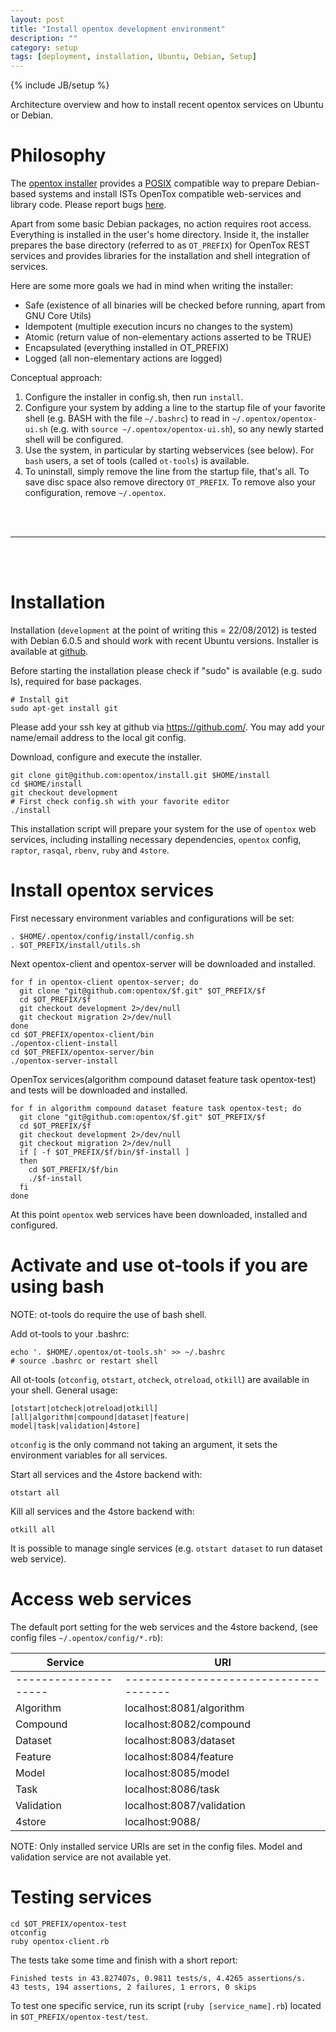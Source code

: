 ```yaml
---
layout: post
title: "Install opentox development environment"
description: ""
category: setup
tags: [deployment, installation, Ubuntu, Debian, Setup]
---
```

{% include JB/setup %}

Architecture overview and how to install recent opentox services on Ubuntu or Debian.

# Philosophy

The [opentox installer](https://github.com/opentox/install/tree/development) provides a [POSIX](http://en.wikipedia.org/wiki/POSIX) compatible way to prepare Debian-based systems and install ISTs OpenTox compatible web-services and library code. Please report bugs [here](http://github.com/opentox/install).

Apart from some basic Debian packages, no action requires root access. Everything is installed in the user's home directory. Inside it, the installer prepares the base directory (referred to as `OT_PREFIX`) for OpenTox REST services and provides libraries for the installation and shell integration of services. 

Here are some more goals we had in mind when writing the installer:

- Safe (existence of all binaries will be checked before running, apart from GNU Core Utils)
- Idempotent (multiple execution incurs no changes to the system)
- Atomic (return value of non-elementary actions asserted to be TRUE)
- Encapsulated (everything installed in OT_PREFIX)
- Logged (all non-elementary actions are logged)

Conceptual approach:

1. Configure the installer in config.sh, then run `install`. 
2. Configure your system by adding a line to the startup file of your favorite shell (e.g. BASH with the file `~/.bashrc`) to read in `~/.opentox/opentox-ui.sh` (e.g. with `source ~/.opentox/opentox-ui.sh`), so any newly started shell will be configured. 
3. Use the system, in particular by starting webservices (see below). For `bash` users, a set of tools (called `ot-tools`) is available.
4. To uninstall, simply remove the line from the startup file, that's all. To save disc space also remove directory `OT_PREFIX`. To remove also your configuration, remove `~/.opentox`.

<br>
<br>
<hr>
<br>
<br>

# Installation

Installation (`development` at the point of writing this = 22/08/2012) is tested with Debian 6.0.5 and should work with recent Ubuntu versions. Installer is available at [github](https://github.com/opentox/install).

Before starting the installation please check if "sudo" is available (e.g. sudo ls), required for base packages.

    # Install git
    sudo apt-get install git 

Please add your ssh key at github via https://github.com/. You may add your name/email address to the local git config.

Download, configure and execute the installer. 

    git clone git@github.com:opentox/install.git $HOME/install
    cd $HOME/install
    git checkout development
    # First check config.sh with your favorite editor
    ./install

This installation script will prepare your system for the use of `opentox` web services, including installing necessary dependencies, `opentox` config, `raptor`, `rasqal`, `rbenv`, `ruby` and `4store`. 

# Install opentox services

First necessary environment variables and configurations will be set: 

    . $HOME/.opentox/config/install/config.sh
    . $OT_PREFIX/install/utils.sh

Next opentox-client and opentox-server will be downloaded and installed.
    
    for f in opentox-client opentox-server; do 
      git clone "git@github.com:opentox/$f.git" $OT_PREFIX/$f
      cd $OT_PREFIX/$f
      git checkout development 2>/dev/null
      git checkout migration 2>/dev/null
    done 
    cd $OT_PREFIX/opentox-client/bin 
    ./opentox-client-install 
    cd $OT_PREFIX/opentox-server/bin
    ./opentox-server-install

OpenTox services(algorithm compound dataset feature task opentox-test) and tests will be downloaded and installed. 

    for f in algorithm compound dataset feature task opentox-test; do
      git clone "git@github.com:opentox/$f.git" $OT_PREFIX/$f
      cd $OT_PREFIX/$f
      git checkout development 2>/dev/null
      git checkout migration 2>/dev/null
      if [ -f $OT_PREFIX/$f/bin/$f-install ] 
      then
        cd $OT_PREFIX/$f/bin
        ./$f-install    
      fi
    done

At this point `opentox` web services have been downloaded, installed and configured.   
    
# Activate and use ot-tools if you are using bash

NOTE: ot-tools do require the use of bash shell.

Add ot-tools to your .bashrc:

    echo '. $HOME/.opentox/ot-tools.sh' >> ~/.bashrc
    # source .bashrc or restart shell

All ot-tools (`otconfig`, `otstart`, `otcheck`, `otreload`, `otkill`) are available in your shell. General usage: 

    [otstart|otcheck|otreload|otkill] [all|algorithm|compound|dataset|feature|
    model|task|validation|4store]

`otconfig` is the only command not taking an argument, it sets the environment variables for all services. 

Start all services and the 4store backend with:

    otstart all 

Kill all services and the 4store backend with:
    
    otkill all

It is possible to manage single services (e.g. `otstart dataset` to run dataset web service). 

# Access web services

The default port setting for the web services and the 4store backend,  (see config files `~/.opentox/config/*.rb`):

| Service | URI | 
| ------ | ------ |
| --------------------  | ------------------------------------- |
| Algorithm | localhost:8081/algorithm | 
| Compound | localhost:8082/compound |
| Dataset | localhost:8083/dataset |
| Feature | localhost:8084/feature |
| Model | localhost:8085/model |
| Task | localhost:8086/task |
| Validation | localhost:8087/validation |
| 4store | localhost:9088/ |

NOTE: Only installed service URIs are set in the config files. Model and validation service are not available yet. 

# Testing services

    cd $OT_PREFIX/opentox-test
    otconfig
    ruby opentox-client.rb

The tests take some time and finish with a short report:

    Finished tests in 43.827407s, 0.9811 tests/s, 4.4265 assertions/s.
    43 tests, 194 assertions, 2 failures, 1 errors, 0 skips

To test one specific service, run its script (`ruby [service_name].rb`) located in `$OT_PREFIX/opentox-test/test`.

